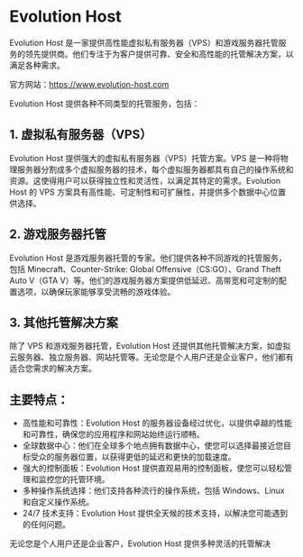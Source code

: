 # Evolution Host

Evolution Host 是一家提供高性能虚拟私有服务器（VPS）和游戏服务器托管服务的领先提供商。他们专注于为客户提供可靠、安全和高性能的托管解决方案，以满足各种需求。

官方网站：https://www.evolution-host.com

Evolution Host 提供各种不同类型的托管服务，包括：

## 1. 虚拟私有服务器（VPS）

Evolution Host 提供强大的虚拟私有服务器（VPS）托管方案。VPS 是一种将物理服务器分割成多个虚拟服务器的技术，每个虚拟服务器都具有自己的操作系统和资源。这使得用户可以获得独立性和灵活性，以满足其特定的需求。Evolution Host 的 VPS 方案具有高性能、可定制性和可扩展性，并提供多个数据中心位置供选择。

## 2. 游戏服务器托管

Evolution Host 是游戏服务器托管的专家。他们提供各种不同游戏的托管服务，包括 Minecraft、Counter-Strike: Global Offensive（CS:GO）、Grand Theft Auto V（GTA V）等。他们的游戏服务器方案提供低延迟、高带宽和可定制的配置选项，以确保玩家能够享受流畅的游戏体验。

## 3. 其他托管解决方案

除了 VPS 和游戏服务器托管，Evolution Host 还提供其他托管解决方案，如虚拟云服务器、独立服务器、网站托管等。无论您是个人用户还是企业客户，他们都有适合您需求的解决方案。

## 主要特点：

- 高性能和可靠性：Evolution Host 的服务器设备经过优化，以提供卓越的性能和可靠性，确保您的应用程序和网站始终运行顺畅。
- 全球数据中心：他们在全球多个地点拥有数据中心，使您可以选择最接近您目标受众的服务器位置，以获得更低的延迟和更快的加载速度。
- 强大的控制面板：Evolution Host 提供直观易用的控制面板，使您可以轻松管理和监控您的托管环境。
- 多种操作系统选择：他们支持各种流行的操作系统，包括 Windows、Linux 和自定义操作系统。
- 24/7 技术支持：Evolution Host 提供全天候的技术支持，以解决您可能遇到的任何问题。

无论您是个人用户还是企业客户，Evolution Host 提供多种灵活的托管解决
